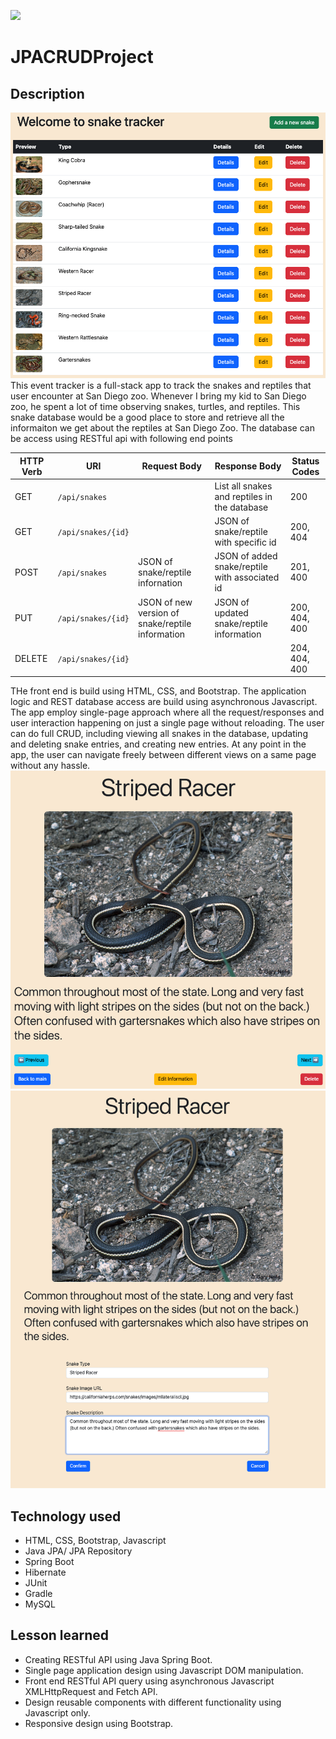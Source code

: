 ![](homeScreen.png)

# JPACRUDProject

## Description

![](HomePage.png)
This event tracker is a full-stack app to track the snakes and reptiles that user encounter at San Diego zoo. Whenever I bring my kid to San Diego zoo, he spent a lot of time observing snakes, turtles, and reptiles. This snake database would be a good place to store and retrieve all the informaiton we get about the reptiles at San Diego Zoo. The database can be access using RESTful api with following end points

| HTTP Verb | URI                | Request Body                                     | Response Body                                  | Status Codes  |
| --------- | ------------------ | ------------------------------------------------ | ---------------------------------------------- | ------------- |
| GET       | `/api/snakes`      |                                                  | List all snakes and reptiles in the database   | 200           |
| GET       | `/api/snakes/{id}` |                                                  | JSON of snake/reptile with specific id         | 200, 404      |
| POST      | `/api/snakes`      | JSON of snake/reptile infornation                | JSON of added snake/reptile with associated id | 201, 400      |
| PUT       | `/api/snakes/{id}` | JSON of new version of snake/reptile information | JSON of updated snake/reptile information      | 200, 404, 400 |
| DELETE    | `/api/snakes/{id}` |                                                  |                                                | 204, 404, 400 |

THe front end is build using HTML, CSS, and Bootstrap. The application logic and REST database access are build using asynchronous Javascript. The app employ single-page approach where all the request/responses and user interaction happening on just a single page without reloading. The user can do full CRUD, including viewing all snakes in the database, updating and deleting snake entries, and creating new entries. At any point in the app, the user can navigate freely between different views on a same page without any hassle.
![](SnakeDetail.png)
![](EditSnake.png)

## Technology used

- HTML, CSS, Bootstrap, Javascript
- Java JPA/ JPA Repository
- Spring Boot
- Hibernate
- JUnit
- Gradle
- MySQL

## Lesson learned

- Creating RESTful API using Java Spring Boot.
- Single page application design using Javascript DOM manipulation.
- Front end RESTful API query using asynchronous Javascript XMLHttpRequest and Fetch API.
- Design reusable components with different functionality using Javascript only.
- Responsive design using Bootstrap.
